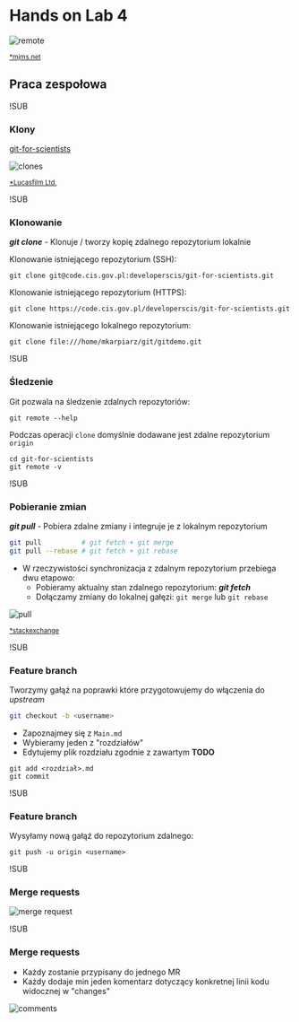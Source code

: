 # Hands on Lab 4
![remote](images/Remote.jpg)

<small>[*mjms.net](http://www.mjms.net/blog/5-tips-for-managing-remote-workers/)</small>
## Praca zespołowa

!SUB
### Klony

[git-for-scientists](https://code.cis.gov.pl/developerscis/git-for-scientists)

![clones](images/clones.jpg)<!-- .element width="50%" -->


<small>[*Lucasfilm Ltd.](https://www.lucasfilm.com/)</small>

!SUB
### Klonowanie

_**git clone**_ - Klonuje / tworzy kopię zdalnego repozytorium lokalnie

Klonowanie istniejącego repozytorium (SSH):

```
git clone git@code.cis.gov.pl:developerscis/git-for-scientists.git
```

Klonowanie istniejącego repozytorium (HTTPS):

```
git clone https://code.cis.gov.pl/developerscis/git-for-scientists.git
```

Klonowanie istniejącego lokalnego repozytorium:

```
git clone file:///home/mkarpiarz/git/gitdemo.git
```

!SUB
### Śledzenie

Git pozwala na śledzenie zdalnych repozytoriów:

```
git remote --help
```

Podczas operacji `clone` domyślnie dodawane jest zdalne repozytorium `origin`

```
cd git-for-scientists
git remote -v
```

<!--
!SUB
### Śledzenie *upstream*

Możemy śledzić dowolną liczbę zadalnych repozytoriów

```
git remote add upstream \
  git@code.cis.gov.pl:developerscis/data-science-ipython-notebooks
git fetch upstream
git remote
git branch -a
```

![forks](images/forks.png)
-->

!SUB
### Pobieranie zmian

_**git pull**_ - Pobiera zdalne zmiany i integruje je z lokalnym repozytorium

```bash
git pull          # git fetch + git merge
git pull --rebase # git fetch + git rebase
```

* W rzeczywistości synchronizacja z zdalnym repozytorium przebiega dwu etapowo:
  * Pobieramy aktualny stan zdalnego repozytorium: _**git fetch**_
  * Dołączamy zmiany do lokalnej gałęzi: `git merge` lub `git rebase`

![pull](images/pull.jpg)

<small>[*stackexchange](https://physics.stackexchange.com/questions/133614/the-best-way-in-which-a-man-can-pull-a-train)</small>

<!--
!SUB
### Pobieranie zmian z *upstream*

- Należy zadbać aby wszystkie nasze zmiany były z-commit-owane
- Pobieramy zmiany z repozytorium *upstream* z gałęzi *master*

```bash
git pull upstream master
```

- Często lepszym rozwiązaniem jest *rebase*

```bash
git pull --rebase upstream master
```
-->

!SUB
### Feature branch

Tworzymy gałąź na poprawki które przygotowujemy do włączenia do *upstream*

```bash
git checkout -b <username>
```

* Zapoznajmey się z `Main.md`
* Wybieramy jeden z "rozdziałów"
* Edytujemy plik rozdziału zgodnie z zawartym __TODO__

```
git add <rozdział>.md
git commit
```

!SUB
### Feature branch

Wysyłamy nową gałąź do repozytorium zdalnego:

```
git push -u origin <username>
```

!SUB
### Merge requests

![merge request](images/merge-request.png)


!SUB
### Merge requests

* Każdy zostanie przypisany do jednego MR
* Każdy dodaje min jeden komentarz dotyczący konkretnej linii kodu widocznej w "changes"

![comments](images/comments.png)
